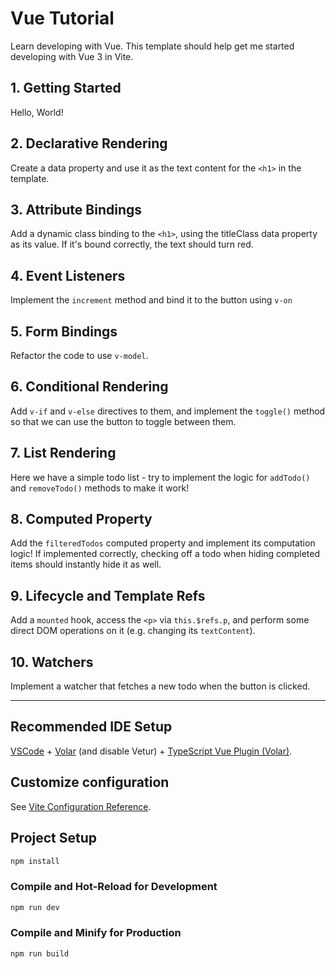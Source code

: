 # Vue Tutorial

Learn developing with Vue. This template should help get me started
developing with Vue 3 in Vite.

## 1. Getting Started

Hello, World!

## 2. Declarative Rendering

Create a data property and use it as the text content for the `<h1>` in the 
template.

## 3. Attribute Bindings

Add a dynamic class binding to the `<h1>`, using the titleClass data property 
as its value. If it's bound correctly, the text should turn red.


## 4. Event Listeners

Implement the `increment` method and bind it to the button using `v-on`

## 5. Form Bindings

Refactor the code to use `v-model`.

## 6. Conditional Rendering

Add `v-if` and `v-else` directives to them, and implement the `toggle()` 
method so that we can use the button to toggle between them.

## 7. List Rendering

Here we have a simple todo list - try to implement the logic for `addTodo()`
and `removeTodo()` methods to make it work!

## 8.  Computed Property

Add the `filteredTodos` computed property and implement its computation 
logic! If implemented correctly, checking off a todo when hiding completed 
items should instantly hide it as well.

## 9. Lifecycle and Template Refs

Add a `mounted` hook, access the `<p>` via `this.$refs.p`, and perform some 
direct DOM operations on it (e.g. changing its `textContent`).

## 10. Watchers

Implement a watcher that fetches a new todo when the button is clicked.


---

## Recommended IDE Setup

[VSCode](https://code.visualstudio.com/) + [Volar](https://marketplace.visualstudio.com/items?itemName=Vue.volar) (and disable Vetur) + [TypeScript Vue Plugin (Volar)](https://marketplace.visualstudio.com/items?itemName=Vue.vscode-typescript-vue-plugin).

## Customize configuration

See [Vite Configuration Reference](https://vitejs.dev/config/).

## Project Setup

```sh
npm install
```

### Compile and Hot-Reload for Development

```sh
npm run dev
```

### Compile and Minify for Production

```sh
npm run build
```
